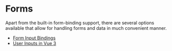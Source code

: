 # Forms

Apart from the built-in form-binding support, there are several options available that allow for handling forms and data in much convenient manner.

- [Form Input Bindings](https://vuejs.org/guide/essentials/forms.html)
- [User Inputs in Vue 3](https://vueschool.io/lessons/user-inputs-vue-devtools-in-vue-3?friend=vuejs)
